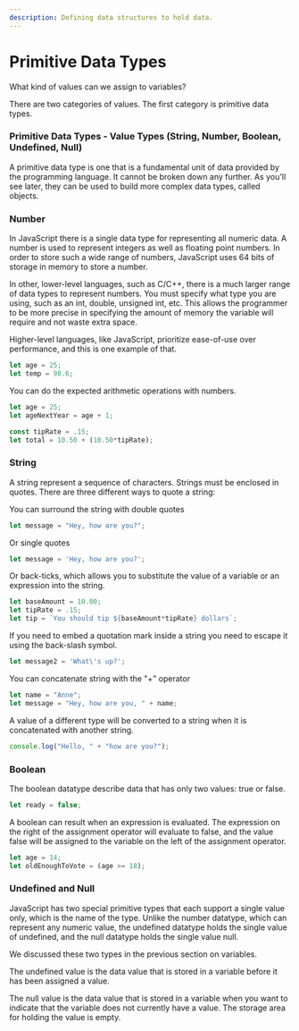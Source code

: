 ```yaml
---
description: Defining data structures to hold data.
---
```


# Primitive Data Types

What kind of values can we assign to variables?

There are two categories of values. The first category is primitive data types.

### Primitive Data Types - Value Types \(String, Number, Boolean, Undefined, Null\)

A primitive data type is one that is a fundamental unit of data provided by the programming language. It cannot be broken down any further. As you'll see later, they can be used to build more complex data types, called objects.

### Number

In JavaScript there is a single data type for representing all numeric data. A number is used to  represent integers as well as floating point numbers. In order to store such a wide range of numbers, JavaScript uses 64 bits of storage in memory to store a number.

In other, lower-level languages, such as C/C++, there is a much larger range of data types to represent numbers. You must specify what type you are using, such as an int, double, unsigned int, etc. This allows the programmer to be more precise in specifying the amount of memory the variable will require and not waste extra space. 

Higher-level languages, like JavaScript, prioritize ease-of-use over performance, and this is one example of that.

```javascript
let age = 25;
let temp = 98.6;
```

You can do the expected arithmetic operations with numbers.

```javascript
let age = 25;
let ageNextYear = age + 1;

const tipRate = .15;
let total = 10.50 + (10.50*tipRate);
```

### String

A string represent a sequence of characters. Strings must be enclosed in quotes. There are three different ways to quote a string:

You can surround the string with double quotes

```javascript
let message = "Hey, how are you?";
```

Or single quotes

```javascript
let message = 'Hey, how are you?';
```

Or back-ticks, which allows you to substitute the value of a variable or an expression into the string.

```javascript
let baseAmount = 10.00;
let tipRate = .15;
let tip = `You should tip ${baseAmount*tipRate} dollars`;
```

If you need to embed a quotation mark inside a string you need to escape it using the back-slash symbol.

```javascript
let message2 = 'What\'s up?';
```

You can concatenate string with the "+" operator

```javascript
let name = "Anne";
let message = "Hey, how are you, " + name;
```

A value of a different type will be converted to a string when it is concatenated with another string.

```javascript
console.log("Hello, " + "how are you?"); 
```

### Boolean

The boolean datatype describe data that has only two values: true or false.

```javascript
let ready = false;
```

A boolean can result when an expression is evaluated. The expression on the right of the assignment operator will evaluate to false, and the value false will be assigned to the variable on the left of the assignment operator.

```javascript
let age = 14;
let oldEnoughToVote = (age >= 18);
```

### Undefined and Null

JavaScript has two special primitive types that each support a single value only, which is the name of the type. Unlike the number datatype, which can represent any numeric value, the undefined datatype holds the single value of undefined, and the null datatype holds the single value null. 

We discussed these two types in the previous section on variables. 

The undefined value is the data value that is stored in a variable before it has been assigned a value.

The null value is the data value that is stored in a variable when you want to indicate that the variable does not currently have a value. The storage area for holding the value is empty.

